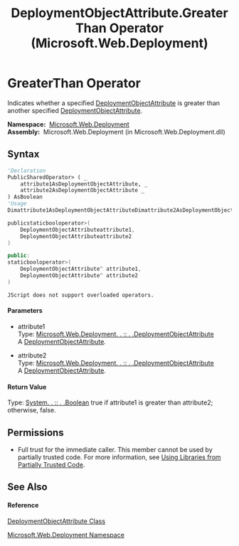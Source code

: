 ﻿---
title: DeploymentObjectAttribute.GreaterThan Operator  (Microsoft.Web.Deployment)
TOCTitle: GreaterThan Operator
ms:assetid: M:Microsoft.Web.Deployment.DeploymentObjectAttribute.op_GreaterThan(Microsoft.Web.Deployment.DeploymentObjectAttribute,Microsoft.Web.Deployment.DeploymentObjectAttribute)
ms:mtpsurl: https://msdn.microsoft.com/en-us/library/microsoft.web.deployment.deploymentobjectattribute.op_greaterthan(v=VS.90)
ms:contentKeyID: 22753917
ms.date: 05/02/2012
mtps_version: v=VS.90
f1_keywords:
- Microsoft.Web.Deployment.DeploymentObjectAttribute.GreaterThan
dev_langs:
- CSharp
- JScript
- VB
- c++
api_location:
- Microsoft.Web.Deployment.dll
api_name:
- Microsoft.Web.Deployment.DeploymentObjectAttribute.GreaterThan
- Microsoft.Web.Deployment.DeploymentObjectAttribute.op_GreaterThan
api_type:
- Managed
topic_type:
- apiref
- kbSyntax
product_family_name: VS
ROBOTS: INDEX,FOLLOW
---

# GreaterThan Operator

Indicates whether a specified [DeploymentObjectAttribute](deploymentobjectattribute-class-microsoft-web-deployment.md) is greater than another specified [DeploymentObjectAttribute](deploymentobjectattribute-class-microsoft-web-deployment.md).

**Namespace:**  [Microsoft.Web.Deployment](microsoft-web-deployment-namespace.md)  
**Assembly:**  Microsoft.Web.Deployment (in Microsoft.Web.Deployment.dll)

## Syntax

``` vb
'Declaration
PublicSharedOperator> ( _
    attribute1AsDeploymentObjectAttribute, _
    attribute2AsDeploymentObjectAttribute _
) AsBoolean
'Usage
Dimattribute1AsDeploymentObjectAttributeDimattribute2AsDeploymentObjectAttributeDimreturnValueAsBooleanreturnValue = (attribute1>attribute2)
```

``` csharp
publicstaticbooloperator>(
    DeploymentObjectAttributeattribute1,
    DeploymentObjectAttributeattribute2
)
```

``` c++
public:
staticbooloperator>(
    DeploymentObjectAttribute^ attribute1, 
    DeploymentObjectAttribute^ attribute2
)
```

``` jscript
JScript does not support overloaded operators.
```

#### Parameters

  - attribute1  
    Type: [Microsoft.Web.Deployment. . :: . .DeploymentObjectAttribute](deploymentobjectattribute-class-microsoft-web-deployment.md)  
    A [DeploymentObjectAttribute](deploymentobjectattribute-class-microsoft-web-deployment.md).  

<!-- end list -->

  - attribute2  
    Type: [Microsoft.Web.Deployment. . :: . .DeploymentObjectAttribute](deploymentobjectattribute-class-microsoft-web-deployment.md)  
    A [DeploymentObjectAttribute](deploymentobjectattribute-class-microsoft-web-deployment.md).  

#### Return Value

Type: [System. . :: . .Boolean](https://msdn.microsoft.com/en-us/library/a28wyd50\(v=vs.90\))  
true if attribute1 is greater than attribute2; otherwise, false.  

## Permissions

  - Full trust for the immediate caller. This member cannot be used by partially trusted code. For more information, see [Using Libraries from Partially Trusted Code](https://msdn.microsoft.com/en-us/library/8skskf63\(v=vs.90\)).

## See Also

#### Reference

[DeploymentObjectAttribute Class](deploymentobjectattribute-class-microsoft-web-deployment.md)

[Microsoft.Web.Deployment Namespace](microsoft-web-deployment-namespace.md)

